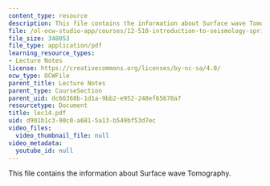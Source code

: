 ```yaml
---
content_type: resource
description: This file contains the information about Surface wave Tomography.
file: /ol-ocw-studio-app/courses/12-510-introduction-to-seismology-spring-2010/d901b1c390c0a6815a13b549bf53d7ec_lec14.pdf
file_size: 348053
file_type: application/pdf
learning_resource_types:
- Lecture Notes
license: https://creativecommons.org/licenses/by-nc-sa/4.0/
ocw_type: OCWFile
parent_title: Lecture Notes
parent_type: CourseSection
parent_uid: dc66360b-1d1a-9bb2-e952-248ef65670a7
resourcetype: Document
title: lec14.pdf
uid: d901b1c3-90c0-a681-5a13-b549bf53d7ec
video_files:
  video_thumbnail_file: null
video_metadata:
  youtube_id: null
---
```

This file contains the information about Surface wave Tomography.